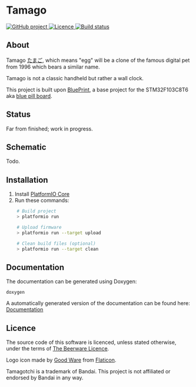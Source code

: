 # Tamago

<p>
<a href="https://github.com/mupfelofen-de/Tamago">
  <img src="https://img.shields.io/badge/project-GitHub-blue?style=flat?svg=true" alt="GitHub project" />
</a>
<a href="https://github.com/mupfelofen-de/Tamago/blob/master/LICENCE.md">
  <img src="https://img.shields.io/badge/licence-BEER--WARE-blue?style=flat?svg=true" alt="Licence" />
</a>
<a href="https://travis-ci.org/mupfelofen-de/Tamago">
  <img src="https://travis-ci.org/mupfelofen-de/Tamago.svg?branch=master" alt="Build status" />
</a>
</p>

## About

Tamago
[たまご](https://en.wiktionary.org/wiki/%E3%81%9F%E3%81%BE%E3%81%94),
which means "egg" will be a clone of the famous digital pet from 1996
which bears a similar name.

Tamago is not a classic handheld but rather a wall clock.

This project is built upon
[BluePrint](https://github.com/mupfelofen-de/BluePrint), a base project
for the STM32F103C8T6 aka [blue pill board](http://reblag.dk/stm32/).

## Status

Far from finished; work in progress.

## Schematic

Todo.

## Installation

1. Install [PlatformIO Core](http://docs.platformio.org/page/core.html)
2. Run these commands:

```bash
    # Build project
    > platformio run

    # Upload firmware
    > platformio run --target upload

    # Clean build files (optional)
    > platformio run --target clean
```

## Documentation

The documentation can be generated using Doxygen:
```
doxygen
```

A automatically generated version of the documentation can be found
here:  [Documentation](https://docs.dailyhack.eu/tamago/)

## Licence

The source code of this software is licenced, unless stated otherwise,
under the terms of [The Beerware Licence](LICENCE.md).

Logo icon made by [Good Ware](https://www.flaticon.com/authors/good-ware)
from [Flaticon](https://www.flaticon.com/).

Tamagotchi is a trademark of Bandai.  This project is not affiliated or
endorsed by Bandai in any way.
